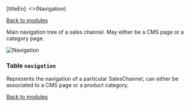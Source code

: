 [titleEn]: <>(Navigation)

[Back to modules](./../10-modules.md)

Main navigation tree of a sales channel. May either be a CMS page or a category page.

![Navigation](./dist/erm-shopware-core-content-navigation.svg)


### Table `navigation`

Represents the navigation of a particular SalesChannel, can either be associated to a CMS page or a product category.


[Back to modules](./../10-modules.md)

